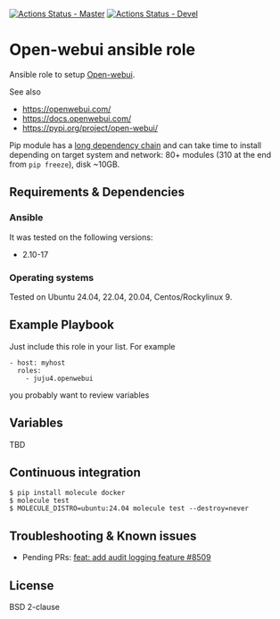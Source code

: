 [![Actions Status - Master](https://github.com/juju4/ansible-openwebui/workflows/AnsibleCI/badge.svg)](https://github.com/juju4/ansible-openwebui/actions?query=branch%3Amaster)
[![Actions Status - Devel](https://github.com/juju4/ansible-openwebui/workflows/AnsibleCI/badge.svg?branch=devel)](https://github.com/juju4/ansible-openwebui/actions?query=branch%3Adevel)

# Open-webui ansible role

Ansible role to setup [Open-webui](https://github.com/open-webui/open-webui).

See also
* https://openwebui.com/
* https://docs.openwebui.com/
* https://pypi.org/project/open-webui/

Pip module has a [long dependency chain](https://github.com/open-webui/open-webui/blob/main/pyproject.toml#L8) and can take time to install depending on target system and network: 80+ modules (310 at the end from `pip freeze`), disk ~10GB.

## Requirements & Dependencies

### Ansible
It was tested on the following versions:
 * 2.10-17

### Operating systems

Tested on Ubuntu 24.04, 22.04, 20.04, Centos/Rockylinux 9.

## Example Playbook

Just include this role in your list.
For example

```
- host: myhost
  roles:
    - juju4.openwebui
```

you probably want to review variables

## Variables

TBD


## Continuous integration

```
$ pip install molecule docker
$ molecule test
$ MOLECULE_DISTRO=ubuntu:24.04 molecule test --destroy=never
```


## Troubleshooting & Known issues

* Pending PRs: [feat: add audit logging feature #8509](https://github.com/open-webui/open-webui/pull/8509)

## License

BSD 2-clause
